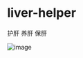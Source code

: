 # liver-helper
护肝 养肝 保肝



![image](https://github.com/user-attachments/assets/cc8d2684-adfc-4aa0-8516-686f6b9a096a)
